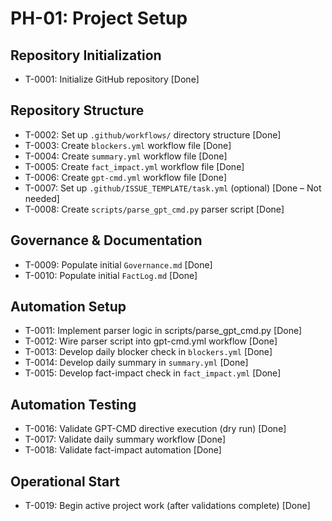 # PH-01: Project Setup

## Repository Initialization
- T-0001: Initialize GitHub repository [Done]

## Repository Structure
- T-0002: Set up `.github/workflows/` directory structure [Done]
- T-0003: Create `blockers.yml` workflow file [Done]
- T-0004: Create `summary.yml` workflow file [Done]
- T-0005: Create `fact_impact.yml` workflow file [Done]
- T-0006: Create `gpt-cmd.yml` workflow file [Done]
- T-0007: Set up `.github/ISSUE_TEMPLATE/task.yml` (optional) [Done – Not needed]
- T-0008: Create `scripts/parse_gpt_cmd.py` parser script [Done]

## Governance & Documentation
- T-0009: Populate initial `Governance.md` [Done]
- T-0010: Populate initial `FactLog.md` [Done]

## Automation Setup
- T-0011: Implement parser logic in scripts/parse_gpt_cmd.py [Done]
- T-0012: Wire parser script into gpt-cmd.yml workflow [Done]
- T-0013: Develop daily blocker check in `blockers.yml` [Done]
- T-0014: Develop daily summary in `summary.yml` [Done]
- T-0015: Develop fact-impact check in `fact_impact.yml` [Done]

## Automation Testing
- T-0016: Validate GPT-CMD directive execution (dry run) [Done]
- T-0017: Validate daily summary workflow [Done]
- T-0018: Validate fact-impact automation [Done]

## Operational Start
- T-0019: Begin active project work (after validations complete) [Done]